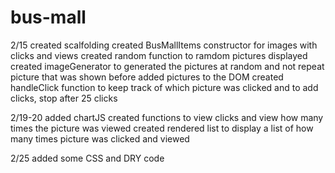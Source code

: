 # bus-mall

2/15
created scalfolding 
created BusMallItems constructor for images with clicks and views
created random function to ramdom pictures displayed
created imageGenerator to generated the pictures at random and not repeat picture that was shown before
added pictures to the DOM
created handleClick function to keep track of which picture was clicked and to add clicks, stop after 25 clicks

2/19-20
added chartJS
created functions to view clicks and view how many times the picture was viewed 
created rendered list to display a list of how many times picture was clicked and viewed

2/25
added some CSS and DRY code
